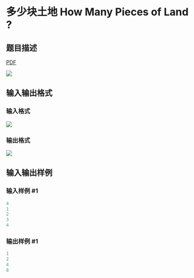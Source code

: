 # 多少块土地 How Many Pieces of Land ?

## 题目描述

[problemUrl]: https://uva.onlinejudge.org/index.php?option=com_onlinejudge&Itemid=8&category=14&page=show_problem&problem=1154

[PDF](https://uva.onlinejudge.org/external/102/p10213.pdf)

![](https://cdn.luogu.com.cn/upload/vjudge_pic/UVA10213/82410c5d60b6479b7a08f094e449cc42577c84fa.png)

## 输入输出格式

### 输入格式

![](https://cdn.luogu.com.cn/upload/vjudge_pic/UVA10213/12cbe469542e974964720e963806931c43bb097f.png)

### 输出格式

![](https://cdn.luogu.com.cn/upload/vjudge_pic/UVA10213/36cbbf8a0535026ec0f15834fa670c7e8256bd64.png)

## 输入输出样例

### 输入样例 #1

```cpp
4
1
2
3
4
```


### 输出样例 #1

```cpp
1
2
4
8
```


